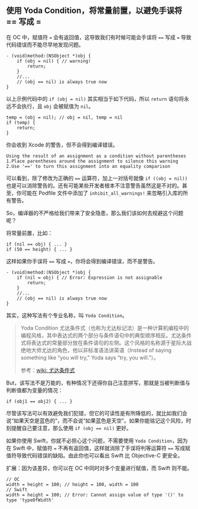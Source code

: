 ## 使用 Yoda Condition，将常量前置，以避免手误将 == 写成 =

在 OC 中，赋值符 `=` 会有返回值，这导致我们有时候可能会手误将 `==` 写成 `=` 导致代码错误而不能尽早地发现问题。

```objc
- (void)method:(NSObject *)obj {
    if (obj = nil) { // warning!
        return;
    }
    //...
    // (obj == nil) is always true now
}
```

以上示例代码中的 `if (obj = nil)` 其实相当于如下代码，所以 `return` 语句将永远不会执行，且 `obj` 会被赋值为 `nil`。


```objc
temp = (obj = nil); // obj = nil, temp = nil
if (temp) {
    return;
}
```

你会收到 Xcode 的警告，但不会得到编译错误。

```
Using the result of an assignment as a condition without parentheses
1.Place parentheses around the assignment to silence this warning
2.Use '==' to turn this assignment into an equality comparison
```

可以看到，除了修改为正确的 `==` 运算符，加上一对括号就像 `if ((obj = nil))` 也是可以消除警告的。还有可能某些开发者根本不注意警告虽然这是不对的。甚至，你可能在 Podfile 文件中添加了 `inhibit_all_warnings!` 来忽略引入库的所有警告。

So，编译器的不严格给我们带来了安全隐患，那么我们该如何去规避这个问题呢？

将常量前置，比如：

```objc
if (nil == obj) { ... }
if (50 == height) { ... }
```

这样如果你手误将 `==` 写成 `=`，你将会得到编译错误，而不是警告。

```objc
- (void)method:(NSObject *)obj {
    if (nil = obj) { // Error: Expression is not assignable
        return;
    }
    //...
    // (obj == nil) is always true now
}
```

其实，这种写法有个专业名称，叫 `Yoda Condition`。   
> Yoda Condition 尤达条件式（也称为尤达标记法）是一种计算机编程中的编程风格，其中表达式的两个部分与条件语句中的典型顺序相反。尤达条件式将表达式的常量部分放在条件语句的左侧。这个风格的名称源于星际大战绝地大师尤达的角色，他以非标准语法讲英语（Instead of saying something like “you will try,” Yoda says “try, you will.”）。
>
> 参考：[wiki: 尤达条件式](https://www.hk.wiiaa.top/baike-%E5%B0%A4%E9%81%94%E6%A2%9D%E4%BB%B6%E5%BC%8F)

But，该写法不是万能的，有种情况下还得你自己注意拼写，那就是当被判断值与判断值都为变量的情况：

```objc
if (obj1 == obj2) { ... }
```

尽管该写法可以有效避免我们犯错，但它的可读性是有所降低的，就比如我们会说“如果天空是蓝色的”，而不会说“如果蓝色是天空”。如果你能铭记这个风险，时刻提醒自己要注意，那么使用 `if (obj == nil)` 更好。 

如果你使用 Swift，你就不必担心这个问题，不需要使用 `Yoda Condition`，因为在 Swift 中，赋值符 `=` 不再有返回值，这样就消除了手误将判等运算符 `==` 写成赋值符导致代码错误的缺陷。由此你也可以看出 Swift 比 Objective-C 更安全。

扩展：因为该差异，你可以在 OC 中同时对多个变量进行赋值，而 Swift 则不能。

```objc
// OC
width = height = 100; // height = 100, width = 100
// Swift
width = height = 100; // Error: Cannot assign value of type '()' to type 'typeOfWidth'
```
